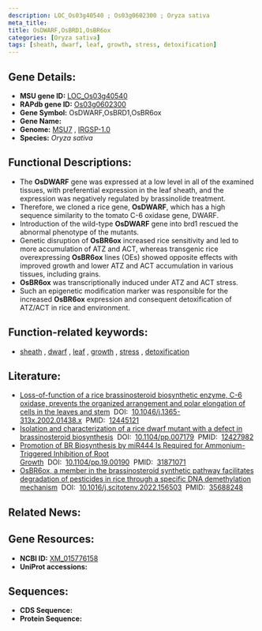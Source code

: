 ```yaml
---
description: LOC_Os03g40540 ; Os03g0602300 ; Oryza sativa
meta_title:
title: OsDWARF,OsBRD1,OsBR6ox
categories: [Oryza sativa]
tags: [sheath, dwarf, leaf, growth, stress, detoxification]
---
```


## Gene Details:
- **MSU gene ID:** [LOC_Os03g40540](http://rice.uga.edu/cgi-bin/ORF_infopage.cgi?orf=LOC_Os03g40540)  
- **RAPdb gene ID:** [Os03g0602300](https://rapdb.dna.affrc.go.jp/locus/?name=Os03g0602300)  
- **Gene Symbol:** OsDWARF,OsBRD1,OsBR6ox
- **Gene Name:**
- **Genome:**  [MSU7](http://rice.uga.edu/)&nbsp;,&nbsp;[IRGSP-1.0](https://rapdb.dna.affrc.go.jp/download/irgsp1.html)
- **Species:** *Oryza sativa*

## Functional Descriptions:
   - The **OsDWARF** gene was expressed at a low level in all of the examined tissues, with preferential expression in the leaf sheath, and the expression was negatively regulated by brassinolide treatment.
   - Therefore, we cloned a rice gene, **OsDWARF**, which has a high sequence similarity to the tomato C-6 oxidase gene, DWARF.
   - Introduction of the wild-type **OsDWARF** gene into brd1 rescued the abnormal phenotype of the mutants.
   - Genetic disruption of **OsBR6ox** increased rice sensitivity and led to more accumulation of ATZ and ACT, whereas transgenic rice overexpressing **OsBR6ox** lines (OEs) showed opposite effects with improved growth and lower ATZ and ACT accumulation in various tissues, including grains.
   - **OsBR6ox** was transcriptionally induced under ATZ and ACT stress.
   - Such an epigenetic modification marker was responsible for the increased **OsBR6ox** expression and consequent detoxification of ATZ/ACT in rice and environment.

## Function-related keywords:
   - [sheath](/tags/sheath/)&nbsp;,&nbsp;[dwarf](/tags/dwarf/)&nbsp;,&nbsp;[leaf](/tags/leaf/)&nbsp;,&nbsp;[growth](/tags/growth/)&nbsp;,&nbsp;[stress](/tags/stress/)&nbsp;,&nbsp;[detoxification](/tags/detoxification/)

## Literature:
   - [Loss-of-function of a rice brassinosteroid biosynthetic enzyme, C-6 oxidase, prevents the organized arrangement and polar elongation of cells in the leaves and stem](https://www.doi.org/10.1046/j.1365-313x.2002.01438.x)&nbsp;&nbsp;DOI:&nbsp;&nbsp;[10.1046/j.1365-313x.2002.01438.x](https://www.doi.org/10.1046/j.1365-313x.2002.01438.x)&nbsp;&nbsp;PMID:&nbsp;&nbsp;[12445121](https://pubmed.ncbi.nlm.nih.gov/12445121/)
   - [Isolation and characterization of a rice dwarf mutant with a defect in brassinosteroid biosynthesis](https://www.doi.org/10.1104/pp.007179)&nbsp;&nbsp;DOI:&nbsp;&nbsp;[10.1104/pp.007179](https://www.doi.org/10.1104/pp.007179)&nbsp;&nbsp;PMID:&nbsp;&nbsp;[12427982](https://pubmed.ncbi.nlm.nih.gov/12427982/)
   - [Promotion of BR Biosynthesis by miR444 Is Required for Ammonium-Triggered Inhibition of Root Growth](https://www.doi.org/10.1104/pp.19.00190)&nbsp;&nbsp;DOI:&nbsp;&nbsp;[10.1104/pp.19.00190](https://www.doi.org/10.1104/pp.19.00190)&nbsp;&nbsp;PMID:&nbsp;&nbsp;[31871071](https://pubmed.ncbi.nlm.nih.gov/31871071/)
   - [OsBR6ox, a member in the brassinosteroid synthetic pathway facilitates degradation of pesticides in rice through a specific DNA demethylation mechanism](https://www.doi.org/10.1016/j.scitotenv.2022.156503)&nbsp;&nbsp;DOI:&nbsp;&nbsp;[10.1016/j.scitotenv.2022.156503](https://www.doi.org/10.1016/j.scitotenv.2022.156503)&nbsp;&nbsp;PMID:&nbsp;&nbsp;[35688248](https://pubmed.ncbi.nlm.nih.gov/35688248/)

## Related News:

## Gene Resources:
- **NCBI ID:**  [XM_015776158](http://www.ncbi.nlm.nih.gov/nuccore/XM_015776158)
- **UniProt accessions:** [](https://www.uniprot.org/uniprotkb//entry)

## Sequences:
- **CDS Sequence:**
- **Protein Sequence:**
